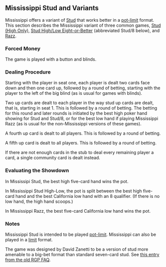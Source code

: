 Mississippi Stud and Variants
-----------------------------

Mississippi offers a variant of [Stud](./stud.md) that works better in a
[pot-limit](./pot-limit.md) format.  This section describes the Mississippi
variant of three common games, [Stud (High Only)](./stud.md), [Stud High/Low
Eight-or-Better](./stud-high-low-eight-or-better.md) (abbreviated Stud/8
below), and [Razz](./razz.md).

### Forced Money

The game is played with a button and blinds.

### Dealing Procedure

Starting with the player in seat one, each player is dealt two cards face down
and then one card up, followed by a round of betting, starting with the player
to the left of the big blind (as is usual for games with blinds).

Two up cards are dealt to each player in the way stud up cards are dealt, that
is, starting in seat 1. This is followed by a round of betting.  The betting
for this round and later rounds is initiated by the best high poker hand
showing for Stud and Stud/8, or for the best low hand if playing Mississippi
Razz (as is usual for the non-Mississippi versions of these games).

A fourth up card is dealt to all players. This is followed by a round of
betting.

A fifth up card is dealt to all players. This is followed by a round of
betting.

If there are not enough cards in the stub to deal every remaining player a
card, a single community card is dealt instead.

### Evaluating the Showdown

In Mississipi Stud, the best high five-card hand wins the pot.

In Mississippi Stud High-Low, the pot is split between
the best high five-card hand and the best California low hand with an 8 qualifier.
(If there is no low hand, the high hand scoops.)

In Mississippi Razz, the best five-card California low hand wins the pot.

### Notes

Mississippi Stud is intended to be played [pot-limit](./pot-limit.md).
Mississippi can also be played in a [limit](./limit.md) format.

The game was designed by David Zanetti to be a version of stud more amenable to
a big-bet format than standard seven-card stud. See [this entry from the old
RGP
FAQ](https://web.archive.org/web/20150907103507/http://www.rgpfaq.com/mississippi-stud.html).
